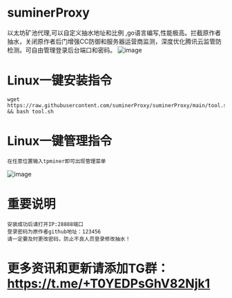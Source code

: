# suminerProxy
以太坊矿池代理,可以自定义抽水地址和比例 ,go语言编写,性能极高。拦截原作者抽水，关闭原作者后门增强CC防御和服务器运营商监测，深度优化腾讯云监管防检测。可自由管理登录后台端口和密码。
![image](https://user-images.githubusercontent.com/97101851/155540650-b9882759-5731-4768-b36d-19a3ca85b0fb.png)

# Linux一键安装指令
```
wget https://raw.githubusercontent.com/suminerProxy/suminerProxy/main/tool.sh && bash tool.sh

```

# Linux一键管理指令
```
在任意位置输入tpminer即可出现管理菜单
```
![image](https://user-images.githubusercontent.com/97101851/155546048-191078bb-97f6-4b8a-ac0d-087205ba9c0d.png)



# 重要说明
```
安装成功后请打开IP:28888端口
登录密码为原作者github地址：123456
请一定要及时更改密码，防止不良人员登录修改抽水！
```

# 更多资讯和更新请添加TG群：https://t.me/+T0YEDPsGhV82Njk1



